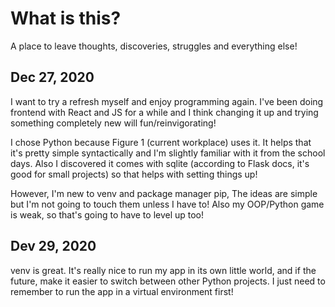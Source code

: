# What is this?

A place to leave thoughts, discoveries, struggles and everything else!

## Dec 27, 2020

I want to try a refresh myself and enjoy programming again. I've been doing frontend with React and JS for a while and I think changing it up and trying something completely new will fun/reinvigorating!

I chose Python because Figure 1 (current workplace) uses it. It helps that it's pretty simple syntactically and I'm slightly familiar with it from the school days. Also I discovered it comes with sqlite (according to Flask docs, it's good for small projects) so that helps with setting things up!

However, I'm new to venv and package manager pip, The ideas are simple but I'm not going to touch them unless I have to! Also my OOP/Python game is weak, so that's going to have to level up too!

## Dev 29, 2020
venv is great. It's really nice to run my app in its own little world, and if the future, make it easier to switch between other Python projects. I just need to remember to run the app in a virtual environment first!
